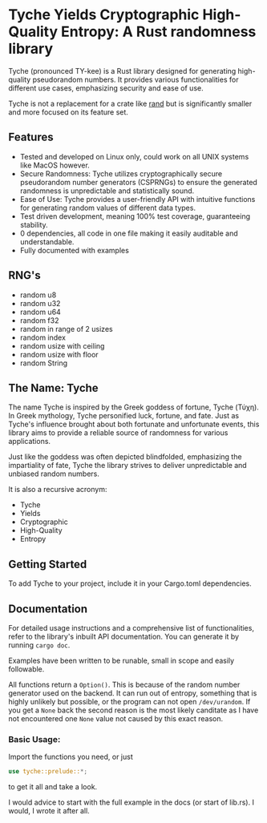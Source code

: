 # Tyche Yields Cryptographic High-Quality Entropy: A Rust randomness library

Tyche (pronounced TY-kee) is a Rust library designed for generating high-quality pseudorandom numbers. It provides various functionalities for different use cases, emphasizing security and ease of use.

Tyche is not a replacement for a crate like [rand](https://crates.io/crates/rand) but is significantly smaller and more focused on its feature set.

## Features

- Tested and developed on Linux only, could work on all UNIX systems like MacOS however.
- Secure Randomness: Tyche utilizes cryptographically secure pseudorandom number generators (CSPRNGs) to ensure the generated randomness is unpredictable and statistically sound.
- Ease of Use: Tyche provides a user-friendly API with intuitive functions for generating random values of different data types.
- Test driven development, meaning 100% test coverage, guaranteeing stability.
- 0 dependencies, all code in one file making it easily auditable and understandable.
- Fully documented with examples

## RNG's

- random u8
- random u32
- random u64
- random f32
- random in range of 2 usizes
- random index
- random usize with ceiling
- random usize with floor
- random String

## The Name: Tyche

The name Tyche is inspired by the Greek goddess of fortune, Tyche (Τύχη). In Greek mythology, Tyche personified luck, fortune, and fate. Just as Tyche's influence brought about both fortunate and unfortunate events, this library aims to provide a reliable source of randomness for various applications.

Just like the goddess was often depicted blindfolded, emphasizing the impartiality of fate, Tyche the library strives to deliver unpredictable and unbiased random numbers.

It is also a recursive acronym:

- Tyche
- Yields
- Cryptographic
- High-Quality
- Entropy

## Getting Started

To add Tyche to your project, include it in your Cargo.toml dependencies.

## Documentation

For detailed usage instructions and a comprehensive list of functionalities, refer to the library's inbuilt API documentation. You can generate it by running ```cargo doc```.

Examples have been written to be runable, small in scope and easily followable.

All functions return a `Option()`. This is because of the random number generator used on the backend. It can run out of entropy, something that is highly unlikely but possible, or the program can not open `/dev/urandom`. If you get a `None` back the second reason is the most likely canditate as I have not encountered one `None` value not caused by this exact reason.

### Basic Usage:

Import the functions you need, or just 
```rust
use tyche::prelude::*;

```
to get it all and take a look.

I would advice to start with the full example in the docs (or start of lib.rs). I would, I wrote it after all.

